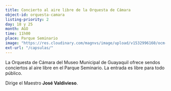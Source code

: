 ```yaml
---
title: Concierto al aire libre de la Orquesta de Cámara
object-id: orquesta-camara
listing-priority: 2
day: 18 y 25
month: AGO
time: 11h00
place: Parque Seminario
image: "https://res.cloudinary.com/magnvs/image/upload/v1532996160/ocm-1_beajud_urcxtk.jpg"
ext-url: "/capsulas/"
---
```

La Orquesta de Cámara del Museo Municipal de Guayaquil ofrece sendos conciertos al aire libre en el Parque Seminario. La entrada es libre para todo público.

Dirige el Maestro **José Valdivieso**.

